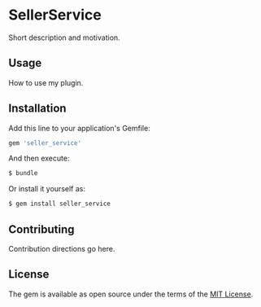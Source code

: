 # SellerService
Short description and motivation.

## Usage
How to use my plugin.

## Installation
Add this line to your application's Gemfile:

```ruby
gem 'seller_service'
```

And then execute:
```bash
$ bundle
```

Or install it yourself as:
```bash
$ gem install seller_service
```

## Contributing
Contribution directions go here.

## License
The gem is available as open source under the terms of the [MIT License](http://opensource.org/licenses/MIT).
